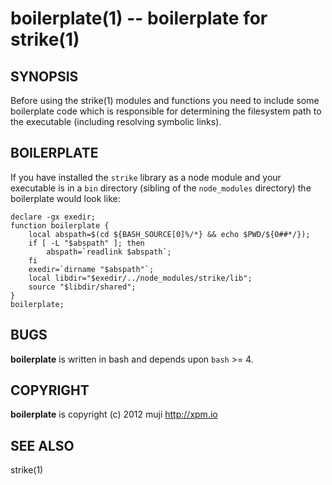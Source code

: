boilerplate(1) -- boilerplate for strike(1)
=============================================

## SYNOPSIS

Before using the strike(1) modules and functions you need to include some boilerplate code which is responsible for determining the filesystem path to the executable (including resolving symbolic links).

## BOILERPLATE

If you have installed the `strike` library as a node module and your executable is in a `bin` directory (sibling of the `node_modules` directory) the boilerplate would look like:

	declare -gx exedir;
	function boilerplate {
		local abspath=$(cd ${BASH_SOURCE[0]%/*} && echo $PWD/${0##*/});
		if [ -L "$abspath" ]; then
			abspath=`readlink $abspath`;
		fi
		exedir=`dirname "$abspath"`;
		local libdir="$exedir/../node_modules/strike/lib";
		source "$libdir/shared";
	}
	boilerplate;

## BUGS

**boilerplate** is written in bash and depends upon `bash` >= 4.

## COPYRIGHT

**boilerplate** is copyright (c) 2012 muji <http://xpm.io>

## SEE ALSO

strike(1)

[SYNOPSIS]: #SYNOPSIS "SYNOPSIS"
[BOILERPLATE]: #BOILERPLATE "BOILERPLATE"
[BUGS]: #BUGS "BUGS"
[COPYRIGHT]: #COPYRIGHT "COPYRIGHT"
[SEE ALSO]: #SEE-ALSO "SEE ALSO"


[strike(1)]: 	strike.1.html
[boilerplate(1)]: boilerplate.1.html
[method(1)]: 	method.1.html
[http(1)]: 	http.1.html
[bake(1)]: 	bake.1.html
[rest(1)]: 	rest.1.html
[curl(1)]: 	http://man.cx/curl(1).html
[manpages(5)]: 	http://developer.apple.com/mac/library/documentation/Darwin/Reference/ManPages/man5/manpages.5.html.html
[bake(1)]: bake.1.html
[http(1)]: http.1.html
[rest(1)]: rest.1.html
[strike(1)]: strike.1.html
